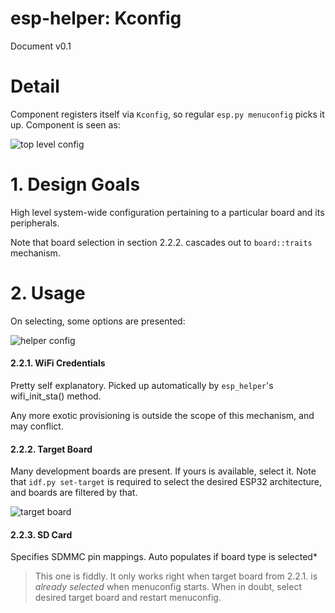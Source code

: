 # esp-helper: Kconfig

Document v0.1

# Detail

Component registers itself via `Kconfig`, so regular `esp.py menuconfig` picks it up.
Component is seen as:

![top level config](img/menuconfig1.png)

# 1. Design Goals

High level system-wide configuration pertaining to a particular board and its
peripherals.

Note that board selection in section 2.2.2. cascades out to `board::traits`
mechanism.

# 2. Usage

On selecting, some options are presented:

![helper config](img/menuconfig-helper.png)

#### 2.2.1. WiFi Credentials

Pretty self explanatory.  Picked up automatically by `esp_helper`'s
wifi_init_sta() method.

Any more exotic provisioning is outside the scope
of this mechanism, and may conflict.

#### 2.2.2. Target Board

Many development boards are present.  If yours is available,
select it.  Note that `idf.py set-target` is required to select
the desired ESP32 architecture, and boards are filtered by that.

![target board](img/menuconfig_s3_target.png)

#### 2.2.3. SD Card

Specifies SDMMC pin mappings.  Auto populates if board type is selected*

> This one is fiddly.  It only works right when target board from 2.2.1.
> is *already selected* when menuconfig starts.  When in doubt,
> select desired target board and restart menuconfig.

